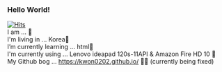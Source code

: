 ### Hello World!
[![Hits](https://hits.seeyoufarm.com/api/count/incr/badge.svg?url=https%3A%2F%2Fgithub.com%2Flovecats0202%2Fhit-counter&count_bg=%232B2D10&title_bg=%23CD1919&icon=lamborghini.svg&icon_color=%23E7E7E7&title=hits&edge_flat=false)](https://hits.seeyoufarm.com)
 <br>
I am ... :hatching_chick:
  <br>
I'm living in ... Korea:rainbow:
 <br>
I’m currently learning ... html:milky_way:
 <br>
I'm currently using ... Lenovo ideapad 120s-11API & Amazon Fire HD 10 :ghost:
 <br>
My Github bog ... https://kwon0202.github.io/ :construction::hammer: (currently being fixed)
<!--
**lovecats0202/lovecats0202** is a ✨ _special_ ✨ repository because its `README.md` (this file) appears on your GitHub profile.

Here are some ideas to get you started:

- 🔭 I’m currently working on ...
- 🌱 I’m currently learning ...html
- 👯 I’m looking to collaborate on ...
- 🤔 I’m looking for help with ...
- 💬 Ask me about ...:hatching_chick:
- 📫 How to reach me: ...
- 😄 Pronouns: ...
- ⚡ Fun fact: ...
-->
